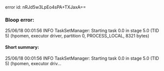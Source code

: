 error id: nRJd5w3LpEo4sPA+TXJaxA==
### Bloop error:

25/06/18 00:01:56 INFO TaskSetManager: Starting task 0.0 in stage 5.0 (TID 5) (hpomen, executor driver, partition 0, PROCESS_LOCAL, 8321 bytes)
#### Short summary: 

25/06/18 00:01:56 INFO TaskSetManager: Starting task 0.0 in stage 5.0 (TID 5) (hpomen, executor driv...